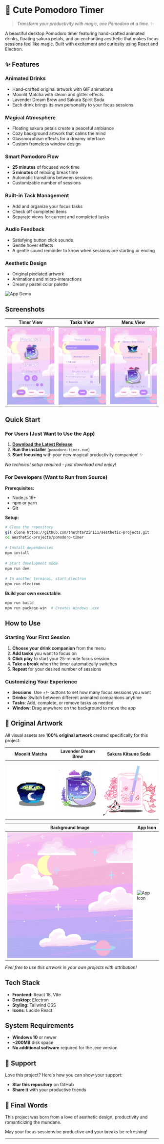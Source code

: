 # 🌸 Cute Pomodoro Timer

> *Transform your productivity with magic, one Pomodoro at a time.* ✨

A beautiful desktop Pomodoro timer featuring hand-crafted animated drinks, floating sakura petals, and an enchanting aesthetic that makes focus sessions feel like magic. Built with excitement and curiosity using React and Electron.

## ✨ Features

### Animated Drinks
- Hand-crafted original artwork with GIF animations
- Moonlit Matcha with steam and glitter effects
- Lavender Dream Brew and Sakura Spirit Soda
- Each drink brings its own personality to your focus sessions

### Magical Atmosphere
- Floating sakura petals create a peaceful ambiance
- Cozy background artwork that calms the mind
- Glassmorphism effects for a dreamy interface
- Custom frameless window design

### Smart Pomodoro Flow
- **25 minutes** of focused work time
- **5 minutes** of relaxing break time
- Automatic transitions between sessions
- Customizable number of sessions

### Built-in Task Management
- Add and organize your focus tasks
- Check off completed items
- Separate views for current and completed tasks

### Audio Feedback
- Satisfying button click sounds
- Gentle hover effects
- A gentle sound reminder to know when sessions are starting or ending

### Aesthetic Design
- Original pixelated artwork
- Animations and micro-interactions
- Dreamy pastel color palette

![App Demo](screenshots/demo.gif)

## Screenshots

| Timer View | Tasks View | Menu View |
|------------|------------|-----------|
| ![Timer](screenshots/timer-view.png) | ![Tasks](screenshots/tasks-view.png) | ![Menu](screenshots/menu-view.png) |

## Quick Start

### For Users (Just Want to Use the App)

1. **[Download the Latest Release](https://github.com/thethtarzin111/aesthetic-projects/releases)**
2. **Run the installer** (`pomodoro-timer.exe`)
3. **Start focusing** with your new magical productivity companion! ✨

*No technical setup required - just download and enjoy!*

### For Developers (Want to Run from Source)

**Prerequisites:**
- Node.js 16+ 
- npm or yarn
- Git

**Setup:**
```bash
# Clone the repository
git clone https://github.com/thethtarzin111/aesthetic-projects.git
cd aesthetic-projects/pomodoro-timer

# Install dependencies
npm install

# Start development mode
npm run dev

# In another terminal, start Electron
npm run electron
```

**Build your own executable:**
```bash
npm run build
npm run package-win  # Creates Windows .exe
```

## How to Use

### Starting Your First Session
1. **Choose your drink companion** from the menu
2. **Add tasks** you want to focus on
3. **Click play** to start your 25-minute focus session
4. **Take a break** when the timer automatically switches
5. **Repeat** for your desired number of sessions

### Customizing Your Experience
- **Sessions**: Use +/- buttons to set how many focus sessions you want
- **Drinks**: Switch between different animated companions anytime
- **Tasks**: Add, complete, or remove tasks as needed
- **Window**: Drag anywhere on the background to move the app

## 🎨 Original Artwork

All visual assets are **100% original artwork** created specifically for this project:

| Moonlit Matcha | Lavender Dream Brew | Sakura Kitsune Soda |
|------------|------------|-----------|
| ![Moonlit Matcha](screenshots/moonlit-matcha.gif) | ![Lavender Dream Brew](screenshots/lavender-dream-brew.gif) | ![Sakura Kitsune Soda](screenshots/sakura-kitsune-soda.gif) |

| Background Image | App Icon |
|------------|------------|
| ![Background Image](screenshots/background.png)| ![App Icon](screenshots/icon.ico)

*Feel free to use this artwork in your own projects with attribution!*

## Tech Stack

- **Frontend**: React 18, Vite
- **Desktop**: Electron
- **Styling**: Tailwind CSS
- **Icons**: Lucide React

## System Requirements

- **Windows 10** or newer
- **~200MB** disk space
- **No additional software** required for the .exe version

## 💖 Support

Love this project? Here's how you can show your support:

- **Star this repository** on GitHub
- **Share it** with your productive friends

## 🌸 Final Words

This project was born from a love of aesthetic design, productivity and romanticizing the mundane. 

May your focus sessions be productive and your breaks be refreshing! 

---
